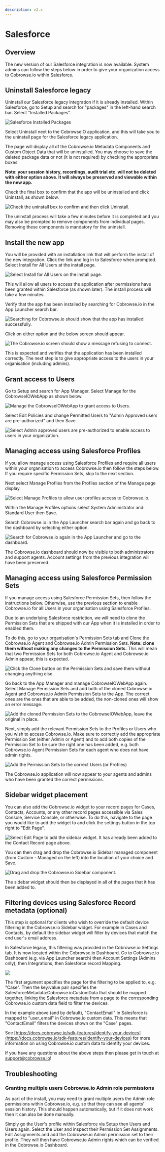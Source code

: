 ```yaml
---
description: v2.x
---
```


# Salesforce

## Overview

The new version of our Salesforce integration is now available. System admins can follow the steps below in order to give your organization access to Cobrowse.io within Salesforce.

## Uninstall Salesforce legacy

Uninstall our Salesforce legacy integration if it is already installed. Within Salesforce, go to Setup and search for "packages" in the left-hand search bar. Select "Installed Packages".

![Salesforce Installed Packages](../../.gitbook/assets/screenshot-2021-09-01-at-22.12.40.png)

Select Uninstall next to the CobrowseIO application, and this will take you to the uninstall page for the Salesforce legacy application.

The page will display all of the Cobrowse.io Metadata Components and Custom Object Data that will be uninstalled. You may choose to save the deleted package data or not \(it is not required\) by checking the appropriate boxes.

**Note: your session history, recordings, audit trial etc. will not be deleted with either option above. It will always be preserved and viewable within the new app.**

Check the final box to confirm that the app will be uninstalled and click Uninstall, as shown below.

![Check the uninstall box to confirm and then click Uninstall. ](../../.gitbook/assets/screenshot-2021-09-01-at-22.16.01.png)

The uninstall process will take a few minutes before it is completed and you may also be prompted to remove components from individual pages. Removing these components is mandatory for the uninstall.

## Install the new app

You will be provided with an installation link that will perform the install of the new integration. Click the link and log in to Salesforce when prompted. Select Install for All Users at the install page.

![Select Install for All Users on the install page.](../../.gitbook/assets/screenshot-2021-09-01-at-22.28.03.png)

This will allow all users to access the application after permissions have been granted within Salesforce \(as shown later\). The install process will take a few minutes.

Verify that the app has been installed by searching for Cobrowse.io in the App Launcher search bar.

![Searching for Cobrowse.io should show that the app has installed successfully.](../../.gitbook/assets/screenshot-2021-09-01-at-22.36.37.png)

Click on either option and the below screen should appear.

![The Cobrowse.io screen should show a message refusing to connect.](../../.gitbook/assets/screenshot-2021-09-01-at-22.38.50.png)

This is expected and verifies that the application has been installed correctly. The next step is to give appropriate access to the users in your organisation \(including admins\).

## Grant access to Users

Go to Setup and search for App Manager. Select Manage for the CobrowseIOWebApp as shown below.

![Manage the CobrowseIOWebApp to grant access to Users.](../../.gitbook/assets/screenshot-2021-09-01-at-22.42.58.png)

Select Edit Policies and change Permitted Users to "Admin Approved users are pre-authorized" and then Save.

![Select Admin approved users are pre-authorized to enable access to users in your organization.](../../.gitbook/assets/screenshot-2021-09-01-at-22.44.44.png)

## Managing access using Salesforce Profiles 

If you allow manage access using Salesforce Profiles and require all users within your organisation to access Cobrowse.io then follow the steps below. If you require specific Permission Sets, skip to the next section.

Next select Manage Profiles from the Profiles section of the Manage page display. 

![Select Manage Profiles to allow user profiles access to Cobrowse.io. ](../../.gitbook/assets/screenshot-2021-09-01-at-22.47.33.png)

Within the Manage Profiles options select System Administrator and Standard User then Save. 

Search Cobrowse.io in the App Launcher search bar again and go back to the dashboard by selecting either option.

![Search for Cobrowse.io again in the App Launcher and go to the dashboard.](../../.gitbook/assets/screenshot-2021-09-01-at-22.53.59.png)

The Cobrowse.io dashboard should now be visible to both administrators and support agents. Account settings from the previous integration will have been preserved.

## Managing access using Salesforce Permission Sets

If you manage access using Salesforce Permission Sets, then follow the instructions below. Otherwise, use the previous section to enable Cobrowse.io for all Users in your organisation using Salesforce Profiles.  

Due to an underlying Salesforce restriction, we will need to clone the Permission Sets that are shipped with our App when it is installed in order to enabled them. 

To do this, go to your organisation's Permission Sets tab and Clone the Cobrowse.io Agent and Cobrowse.io Admin Permission Sets. **Note: clone them without making any changes to the Permission Sets.** This will mean that two Permission Sets for both Cobrowse.io Agent and Cobrowse.io Admin appear, this is expected. 

![Click the Clone button on the Permission Sets and save them without changing anything else.](../../.gitbook/assets/screenshot-2021-09-14-at-16.42.46.png)

Go back to the App Manager and manage CobrowseIOWebApp again. Select Manage Permission Sets and add both of the cloned Cobrowse.io Agent and Cobrowse.io Admin Permission Sets to the App. The correct ones are the ones that are able to be added, the non-cloned ones will show an error message. 

![Add the cloned Permission Sets to the CobrowseIOWebApp, leave the original in place.](../../.gitbook/assets/screenshot-2021-09-14-at-16.44.57.png)

Next, simply add the relevant Permission Sets to the Profiles or Users who you wish to access Cobrowse.io. Make sure to correctly add the appropriate Permission Set \(either Admin or Agent\) and to add both copies of the Permission Set to be sure the right one has been added, e.g. both Cobrowse.io Agent Permission Sets for each agent who does not have admin rights.

![Add the Permission Sets to the correct Users \(or Profiles\)](../../.gitbook/assets/screenshot-2021-09-14-at-16.46.41.png)

The Cobrowse.io application will now appear to your agents and admins who have been granted the correct permissions.

## Sidebar widget placement

You can also add the Cobrowse.io widget to your record pages for Cases, Contacts, Accounts, or any other record pages accessible via Sales Console, Service Console, or otherwise. To do this, navigate to the  page you would like to add the widget to and click the settings button in the top right to "Edit Page".

![Select Edit Page to add the sidebar widget. It has already been added to the Contact Record page above.](../../.gitbook/assets/screenshot-2021-09-01-at-23.12.10.png)

You can then drag and drop the Cobrowse.io Sidebar managed component \(from Custom - Managed on the left\) into the location of your choice and Save.

![Drag and drop the Cobrowse.io Sidebar component.](../../.gitbook/assets/screenshot-2021-09-01-at-23.15.09.png)

The sidebar widget should then be displayed in all of the pages that it has been added to.

## Filtering devices using Salesforce Record metadata \(optional\)

This step is optional for clients who wish to override the default device filtering in the Cobrowse.io Sidebar widget. For example in Cases and Contacts, by default the sidebar widget will filter by devices that match the end user's email address.

In Salesforce legacy, this filtering was provided in the Cobrowse.io Settings tab. It is now located within the Cobrowse.io Dashboard. Go to Cobrowse.io Dashboard \(e.g. via App Launcher search\) then Account Settings \(Admins only\), then Integrations, then Salesforce record Mapping. 

![](../../.gitbook/assets/screenshot-2021-09-01-at-23.25.24.png)

The first argument specifies the page for the filtering to be applied to, e.g. "Case". Then the key:value pair specifies the SalesforceMetadata:Cobrowse.ioCustomData that should be mapped together, linking the Salesforce metadata from a page to the corresponding Cobrowse.io custom data field to filter the devices.

In the example above \(and by default\), "ContactEmail" in Salesforce is mapped to "user\_email" in Cobrowse.io custom data. This means that "ContactEmail" filters the devices shown on the "Case" pages.

See [https://docs.cobrowse.io/sdk-features/identify-your-devices](https://docs.cobrowse.io/sdk-features/identify-your-devices) for more information on using Cobrowse.io custom data to identify your devices.

If you have any questions about the above steps then please get in touch at [support@cobrowse.io](mailto:support@cobrowse.io)!

## Troubleshooting

### Granting multiple users Cobrowse.io Admin role permissions

As part of the install, you may need to grant multiple users the Admin role permissions within Cobrowse.io, e.g. so that they can see all agents' session history. This should happen automatically, but if it does not work then it can also be done manually.

Simply go the User's profile within Salesforce via Setup then Users and Users again. Select the User and inspect their Permission Set Assignments. Edit Assignments and add the Cobrowse.io Admin permission set to their profile. They will then have Cobrowse.io Admin rights which can be verified in the Cobrowse.io Dashboard.

